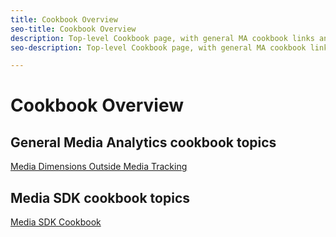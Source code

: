 ```yaml
---
title: Cookbook Overview
seo-title: Cookbook Overview
description: Top-level Cookbook page, with general MA cookbook links and SDK-specific links.
seo-description: Top-level Cookbook page, with general MA cookbook links and SDK-specific links.

---
```


# Cookbook Overview

## General Media Analytics cookbook topics

[Media Dimensions Outside Media Tracking]()

## Media SDK cookbook topics

[Media SDK Cookbook](/help/sdk-implement/cookbook/sdk-cookbook-overview.md)
